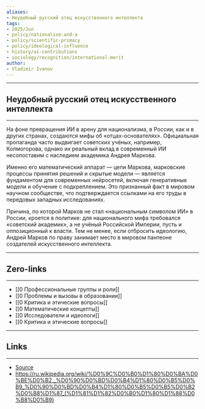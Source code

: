 ```yaml
---
aliases: 
- Неудобный русский отец искусственного интеллекта 
tags:
- 2025/Jun
- policy/nationalism-and-a
- policy/scientific-primacy
- policy/ideological-influence
- history/ai-contributions
- sociology/recognition/international-merit
author:
- Vladimir Ivanov
---
```

-----
##  Неудобный русский отец искусственного интеллекта 
-----
На фоне превращения ИИ в арену для национализма, в России, как и в других странах, создаются мифы об «отцах-основателях». Официальная пропаганда часто выдвигает советских учёных, например, Колмогорова, однако их реальный вклад в современный ИИ несопоставим с наследием академика Андрея Маркова.

Именно его математический аппарат — цепи Маркова, марковские процессы принятия решений и скрытые модели — является фундаментом для современных нейросетей, включая генеративные модели и обучение с подкреплением. Это признанный факт в мировом научном сообществе, что подтверждается ссылками на его труды в передовых западных исследованиях.

Причина, по которой Марков не стал «национальным символом ИИ» в России, кроется в политике: для национального мифа требовался «советский академик», а не учёный Российской Империи, пусть и оппозиционный к власти. Тем не менее, если отбросить идеологию, Андрей Марков по праву занимает место в мировом пантеоне создателей искусственного интеллекта.

---
## Zero-links
---
- [[0 Профессиональные группы и роли]]
- [[0 Проблемы и вызовы в образовании]]
- [[0 Критика и этические вопросы]]
- [[0 Математические концепты]]
- [[0 Исследователи и идеологи]]
- [[0 Критика и этические вопросы]]

---
## Links
---
- [Source](https://t.me/turboproject/1766)
- https://ru.wikipedia.org/wiki/%D0%9C%D0%B0%D1%80%D0%BA%D0%BE%D0%B2,_%D0%90%D0%BD%D0%B4%D1%80%D0%B5%D0%B9_%D0%90%D0%BD%D0%B4%D1%80%D0%B5%D0%B5%D0%B2%D0%B8%D1%87_(%D1%81%D1%82%D0%B0%D1%80%D1%88%D0%B8%D0%B9)